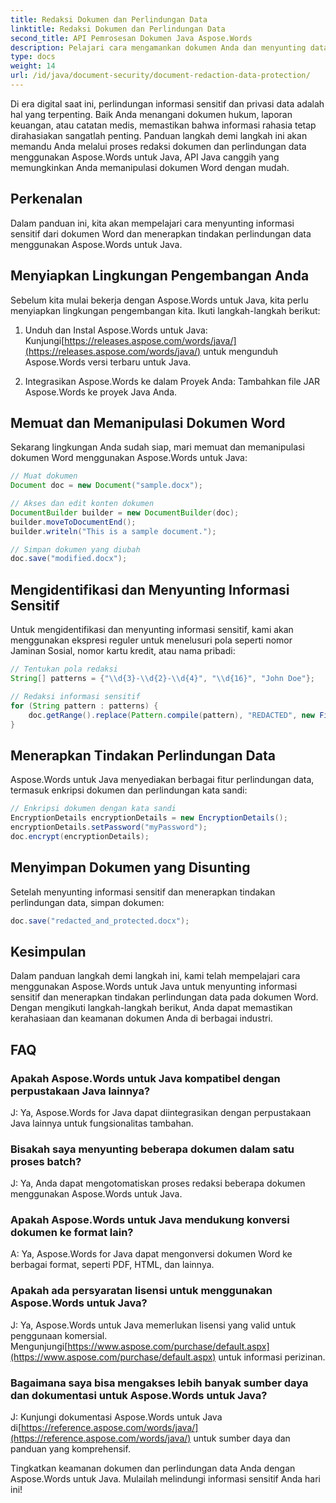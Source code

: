 ```yaml
---
title: Redaksi Dokumen dan Perlindungan Data
linktitle: Redaksi Dokumen dan Perlindungan Data
second_title: API Pemrosesan Dokumen Java Aspose.Words
description: Pelajari cara mengamankan dokumen Anda dan menyunting data sensitif menggunakan Aspose.Words untuk Java. Panduan langkah demi langkah dengan kode sumber.
type: docs
weight: 14
url: /id/java/document-security/document-redaction-data-protection/
---
```


Di era digital saat ini, perlindungan informasi sensitif dan privasi data adalah hal yang terpenting. Baik Anda menangani dokumen hukum, laporan keuangan, atau catatan medis, memastikan bahwa informasi rahasia tetap dirahasiakan sangatlah penting. Panduan langkah demi langkah ini akan memandu Anda melalui proses redaksi dokumen dan perlindungan data menggunakan Aspose.Words untuk Java, API Java canggih yang memungkinkan Anda memanipulasi dokumen Word dengan mudah.

## Perkenalan

Dalam panduan ini, kita akan mempelajari cara menyunting informasi sensitif dari dokumen Word dan menerapkan tindakan perlindungan data menggunakan Aspose.Words untuk Java. 

## Menyiapkan Lingkungan Pengembangan Anda

Sebelum kita mulai bekerja dengan Aspose.Words untuk Java, kita perlu menyiapkan lingkungan pengembangan kita. Ikuti langkah-langkah berikut:

1.  Unduh dan Instal Aspose.Words untuk Java: Kunjungi[https://releases.aspose.com/words/java/](https://releases.aspose.com/words/java/) untuk mengunduh Aspose.Words versi terbaru untuk Java.

2. Integrasikan Aspose.Words ke dalam Proyek Anda: Tambahkan file JAR Aspose.Words ke proyek Java Anda.

## Memuat dan Memanipulasi Dokumen Word

Sekarang lingkungan Anda sudah siap, mari memuat dan memanipulasi dokumen Word menggunakan Aspose.Words untuk Java:

```java
// Muat dokumen
Document doc = new Document("sample.docx");

// Akses dan edit konten dokumen
DocumentBuilder builder = new DocumentBuilder(doc);
builder.moveToDocumentEnd();
builder.writeln("This is a sample document.");

// Simpan dokumen yang diubah
doc.save("modified.docx");
```

## Mengidentifikasi dan Menyunting Informasi Sensitif

Untuk mengidentifikasi dan menyunting informasi sensitif, kami akan menggunakan ekspresi reguler untuk menelusuri pola seperti nomor Jaminan Sosial, nomor kartu kredit, atau nama pribadi:

```java
// Tentukan pola redaksi
String[] patterns = {"\\d{3}-\\d{2}-\\d{4}", "\\d{16}", "John Doe"};

// Redaksi informasi sensitif
for (String pattern : patterns) {
    doc.getRange().replace(Pattern.compile(pattern), "REDACTED", new FindReplaceOptions());
}
```

## Menerapkan Tindakan Perlindungan Data

Aspose.Words untuk Java menyediakan berbagai fitur perlindungan data, termasuk enkripsi dokumen dan perlindungan kata sandi:

```java
// Enkripsi dokumen dengan kata sandi
EncryptionDetails encryptionDetails = new EncryptionDetails();
encryptionDetails.setPassword("myPassword");
doc.encrypt(encryptionDetails);
```

## Menyimpan Dokumen yang Disunting

Setelah menyunting informasi sensitif dan menerapkan tindakan perlindungan data, simpan dokumen:

```java
doc.save("redacted_and_protected.docx");
```

## Kesimpulan

Dalam panduan langkah demi langkah ini, kami telah mempelajari cara menggunakan Aspose.Words untuk Java untuk menyunting informasi sensitif dan menerapkan tindakan perlindungan data pada dokumen Word. Dengan mengikuti langkah-langkah berikut, Anda dapat memastikan kerahasiaan dan keamanan dokumen Anda di berbagai industri.

## FAQ

### Apakah Aspose.Words untuk Java kompatibel dengan perpustakaan Java lainnya?

J: Ya, Aspose.Words for Java dapat diintegrasikan dengan perpustakaan Java lainnya untuk fungsionalitas tambahan.

### Bisakah saya menyunting beberapa dokumen dalam satu proses batch?

J: Ya, Anda dapat mengotomatiskan proses redaksi beberapa dokumen menggunakan Aspose.Words untuk Java.

### Apakah Aspose.Words untuk Java mendukung konversi dokumen ke format lain?

A: Ya, Aspose.Words for Java dapat mengonversi dokumen Word ke berbagai format, seperti PDF, HTML, dan lainnya.

### Apakah ada persyaratan lisensi untuk menggunakan Aspose.Words untuk Java?

 J: Ya, Aspose.Words untuk Java memerlukan lisensi yang valid untuk penggunaan komersial. Mengunjungi[https://www.aspose.com/purchase/default.aspx](https://www.aspose.com/purchase/default.aspx) untuk informasi perizinan.

### Bagaimana saya bisa mengakses lebih banyak sumber daya dan dokumentasi untuk Aspose.Words untuk Java?

J: Kunjungi dokumentasi Aspose.Words untuk Java di[https://reference.aspose.com/words/java/](https://reference.aspose.com/words/java/) untuk sumber daya dan panduan yang komprehensif.

Tingkatkan keamanan dokumen dan perlindungan data Anda dengan Aspose.Words untuk Java. Mulailah melindungi informasi sensitif Anda hari ini!